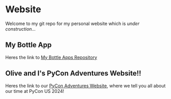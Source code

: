 # Website
Welcome to my git repo for my personal website which is *under construction...*

## My Bottle App
Heres the link to [My Bottle Apps Repository](https://git.gctaa.net/blu_m/MyBottleApps)

## Olive and I's PyCon Adventures Website!!
Heres the link to our [PyCon Adventures Website](https://olivejeng.github.io/PyConAdventures/one.html), where we tell you all about our time at PyCon US 2024!
